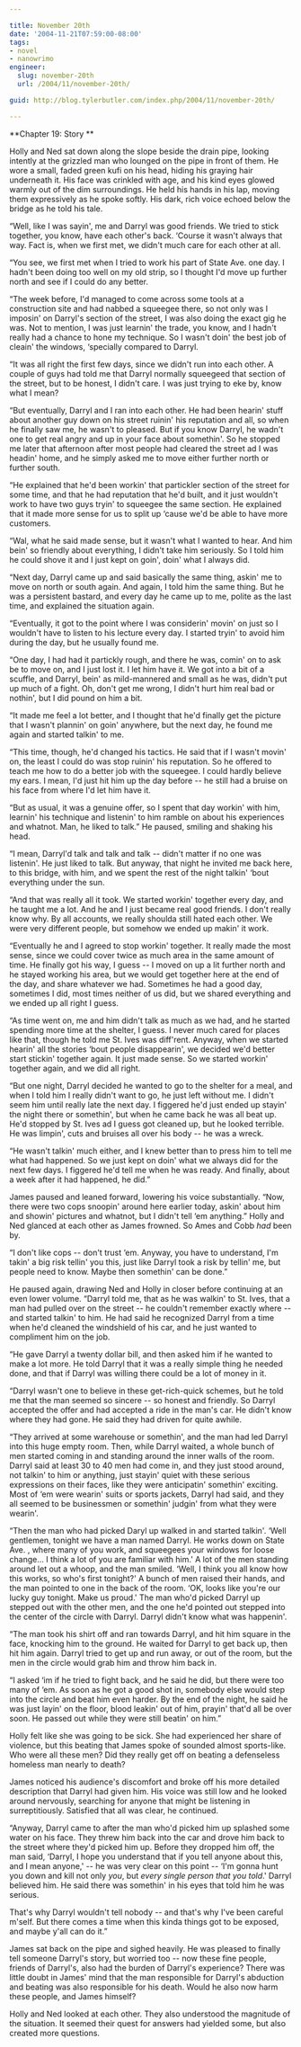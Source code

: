 ```yaml
---

title: November 20th
date: '2004-11-21T07:59:00-08:00'
tags:
- novel
- nanowrimo
engineer:
  slug: november-20th
  url: /2004/11/november-20th/

guid: http://blog.tylerbutler.com/index.php/2004/11/november-20th/

---
```


**Chapter 19: Story **

Holly and Ned sat down along the slope beside the drain pipe, looking
intently at the grizzled man who lounged on the pipe in front of them. He wore
a small, faded green kufi on his head, hiding his graying hair underneath it.
His face was crinkled with age, and his kind eyes glowed warmly out of the dim
surroundings. He held his hands in his lap, moving them expressively as he
spoke softly. His dark, rich voice echoed below the bridge as he told his
tale.

“Well, like I was sayin', me and Darryl was good friends. We tried to stick
together, you know, have each other's back. ‘Course it wasn't always that way.
Fact is, when we first met, we didn't much care for each other at all.

“You see, we first met when I tried to work his part of State Ave. one day.
I hadn't been doing too well on my old strip, so I thought I'd move up further
north and see if I could do any better.

“The week before, I'd managed to come across some tools at a construction
site and had nabbed a squeegee there, so not only was I imposin' on Darryl's
section of the street, I was also doing the exact gig he was. Not to mention,
I was just learnin' the trade, you know, and I hadn't really had a chance to
hone my technique. So I wasn't doin' the best job of cleain' the windows,
‘specially compared to Darryl.

“It was all right the first few days, since we didn't run into each other. A
couple of guys had told me that Darryl normally squeegeed that section of the
street, but to be honest, I didn't care. I was just trying to eke by, know
what I mean?

“But eventually, Darryl and I ran into each other. He had been hearin' stuff
about another guy down on his street ruinin' his reputation and all, so when
he finally saw me, he wasn't to pleased. But if you know Darryl, he wadn't one
to get real angry and up in your face about somethin'. So he stopped me later
that afternoon after most people had cleared the street ad I was headin' home,
and he simply asked me to move either further north or further south.

“He explained that he'd been workin' that partickler section of the street
for some time, and that he had reputation that he'd built, and it just
wouldn't work to have two guys tryin' to squeegee the same section. He
explained that it made more sense for us to split up ‘cause we'd be able to
have more customers.

“Wal, what he said made sense, but it wasn't what I wanted to hear. And him
bein' so friendly about everything, I didn't take him seriously. So I told him
he could shove it and I just kept on goin', doin' what I always did.

“Next day, Darryl came up and said basically the same thing, askin' me to
move on north or south again. And again, I told him the same thing. But he was
a persistent bastard, and every day he came up to me, polite as the last time,
and explained the situation again.

“Eventually, it got to the point where I was considerin' movin' on just so I
wouldn't have to listen to his lecture every day. I started tryin' to avoid
him during the day, but he usually found me.

“One day, I had had it partickly rough, and there he was, comin' on to ask
be to move on, and I just lost it. I let him have it. We got into a bit of a
scuffle, and Darryl, bein' as mild-mannered and small as he was, didn't put up
much of a fight. Oh, don't get me wrong, I didn't hurt him real bad or
nothin', but I did pound on him a bit.

“It made me feel a lot better, and I thought that he'd finally get the
picture that I wasn't plannin' on goin' anywhere, but the next day, he found
me again and started talkin' to me.

“This time, though, he'd changed his tactics. He said that if I wasn't
movin' on, the least I could do was stop ruinin' his reputation. So he offered
to teach me how to do a better job with the squeegee. I could hardly believe
my ears. I mean, I'd just hit him up the day before -- he still had a bruise on
his face from where I'd let him have it.

“But as usual, it was a genuine offer, so I spent that day workin' with him,
learnin' his technique and listenin' to him ramble on about his experiences
and whatnot. Man, he liked to talk.” He paused, smiling and shaking his head.

“I mean, Darryl'd talk and talk and talk -- didn't matter if no one was
listenin'. He just liked to talk. But anyway, that night he invited me back
here, to this bridge, with him, and we spent the rest of the night talkin'
‘bout everything under the sun.

“And that was really all it took. We started workin' together every day, and
he taught me a lot. And he and I just became real good friends. I don't really
know why. By all accounts, we really shoulda still hated each other. We were
very different people, but somehow we ended up makin' it work.

“Eventually he and I agreed to stop workin' together. It really made the
most sense, since we could cover twice as much area in the same amount of
time. He finally got his way, I guess -- I moved on up a lit further north and
he stayed working his area, but we would get together here at the end of the
day, and share whatever we had. Sometimes he had a good day, sometimes I did,
most times neither of us did, but we shared everything and we ended up all
right I guess.

“As time went on, me and him didn't talk as much as we had, and he started
spending more time at the shelter, I guess. I never much cared for places like
that, though he told me St. Ives was diff'rent. Anyway, when we started
hearin' all the stories ‘bout people disappearin', we decided we'd better
start stickin' together again. It just made sense. So we started workin'
together again, and we did all right.

“But one night, Darryl decided he wanted to go to the shelter for a meal,
and when I told him I really didn't want to go, he just left without me. I
didn't seem him until really late the next day. I figgered he'd just ended up
stayin' the night there or somethin', but when he came back he was all beat
up. He'd stopped by St. Ives ad I guess got cleaned up, but he looked
terrible. He was limpin', cuts and bruises all over his body -- he was a wreck.

“He wasn't talkin' much either, and I knew better than to press him to tell
me what had happened. So we just kept on doin' what we always did for the next
few days. I figgered he'd tell me when he was ready. And finally, about a week
after it had happened, he did.”

James paused and leaned forward, lowering his voice substantially. “Now,
there were two cops snoopin' around here earlier today, askin' about him and
showin' pictures and whatnot, but I didn't tell ‘em anything.” Holly and Ned
glanced at each other as James frowned. So Ames and Cobb _had_ been by.

“I don't like cops -- don't trust ‘em. Anyway, you have to understand, I'm
takin' a big risk tellin' you this, just like Darryl took a risk by tellin'
me, but people need to know. Maybe then somethin' can be done.”

He paused again, drawing Ned and Holly in closer before continuing at an
even lower volume. “Darryl told me, that as he was walkin' to St. Ives, that a
man had pulled over on the street -- he couldn't remember exactly where -- and
started talkin' to him. He had said he recognized Darryl from a time when he'd
cleaned the windshield of his car, and he just wanted to compliment him on the
job.

“He gave Darryl a twenty dollar bill, and then asked him if he wanted to
make a lot more. He told Darryl that it was a really simple thing he needed
done, and that if Darryl was willing there could be a lot of money in it.

“Darryl wasn't one to believe in these get-rich-quick schemes, but he told
me that the man seemed so sincere -- so honest and friendly. So Darryl accepted
the offer and had accepted a ride in the man's car. He didn't know where they
had gone. He said they had driven for quite awhile.

“They arrived at some warehouse or somethin', and the man had led Darryl
into this huge empty room. Then, while Darryl waited, a whole bunch of men
started coming in and standing around the inner walls of the room. Darryl said
at least 30 to 40 men had come in, and they just stood around, not talkin' to
him or anything, just stayin' quiet with these serious expressions on their
faces, like they were anticipatin' somethin' exciting. Most of ‘em were
wearin' suits or sports jackets, Darryl had said, and they all seemed to be
businessmen or somethin' judgin' from what they were wearin'.

“Then the man who had picked Daryl up walked in and started talkin'. ‘Well
gentlemen, tonight we have a man named Darryl. He works down on State Ave. ,
where many of you work, and squeegees your windows for loose change... I think
a lot of you are familiar with him.' A lot of the men standing around let out
a whoop, and the man smiled. ‘Well, I think you all know how this works, so
who's first tonight?' A bunch of men raised their hands, and the man pointed
to one in the back of the room. ‘OK, looks like you're our lucky guy tonight.
Make us proud.' The man who'd picked Darryl up stepped out with the other men,
and the one he'd pointed out stepped into the center of the circle with
Darryl. Darryl didn't know what was happenin'.

“The man took his shirt off and ran towards Darryl, and hit him square in
the face, knocking him to the ground. He waited for Darryl to get back up,
then hit him again. Darryl tried to get up and run away, or out of the room,
but the men in the circle would grab him and throw him back in.

“I asked ‘im if he tried to fight back, and he said he did, but there were
too many of ‘em. As soon as he got a good shot in, somebody else would step
into the circle and beat him even harder. By the end of the night, he said he
was just layin' on the floor, blood leakin' out of him, prayin' that'd all be
over soon. He passed out while they were still beatin' on him.”

Holly felt like she was going to be sick. She had experienced her share of
violence, but this beating that James spoke of sounded almost sports-like. Who
were all these men? Did they really get off on beating a defenseless homeless
man nearly to death?

James noticed his audience's discomfort and broke off his more detailed
description that Darryl had given him. His voice was still low and he looked
around nervously, searching for anyone that might be listening in
surreptitiously. Satisfied that all was clear, he continued.

“Anyway, Darryl came to after the man who'd picked him up splashed some
water on his face. They threw him back into the car and drove him back to the
street where they'd picked him up. Before they dropped him off, the man said,
‘Darryl, I hope you understand that if you tell anyone about this, and I mean
anyone,' -- he was very clear on this point -- ‘I'm gonna hunt you down and kill
not only _you_, but _every single person that you told_.' Darryl believed
him. He said there was somethin' in his eyes that told him he was serious.

That's why Darryl wouldn't tell nobody -- and that's why I've been careful
m'self. But there comes a time when this kinda things got to be exposed, and
maybe y'all can do it.”

James sat back on the pipe and sighed heavily. He was pleased to finally
tell someone Darryl's story, but worried too -- now these fine people, friends
of Darryl's, also had the burden of Darryl's experience? There was little
doubt in James' mind that the man responsible for Darryl's abduction and
beating was also responsible for his death. Would he also now harm these
people, and James himself?

Holly and Ned looked at each other. They also understood the magnitude of
the situation. It seemed their quest for answers had yielded some, but also
created more questions.

